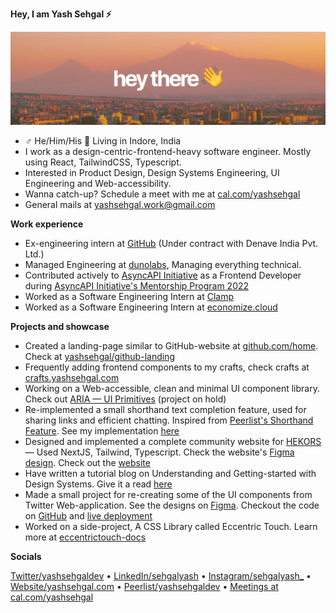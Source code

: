 **Hey, I am Yash Sehgal ⚡️**

![gh-profile-banner](/media/gh-profile-banner.png)

- ♂ He/Him/His 📍 Living in Indore, India
- I work as a design-centric-frontend-heavy software engineer. Mostly using React, TailwindCSS, Typescript.
- Interested in Product Design, Design Systems Engineering, UI Engineering and Web-accessibility.
- Wanna catch-up? Schedule a meet with me at [cal.com/yashsehgal](https://cal.com/yashsehgal)
- General mails at yashsehgal.work@gmail.com

**Work experience**

- Ex-engineering intern at [GitHub](https://github.com/github) (Under contract with Denave India Pvt. Ltd.)
- Managed Engineering at [dunolabs](https://github.com/dunolabs), Managing everything technical.
- Contributed actively to [AsyncAPI Initiative](https://asyncapi.com) as a Frontend Developer during [AsyncAPI Initiative's Mentorship Program 2022](https://github.com/orgs/asyncapi/discussions/376)
- Worked as a Software Engineering Intern at [Clamp](https://joinclamp.com)
- Worked as a Software Engineering Intern at [economize.cloud](https://economize.cloud)

**Projects and showcase**

- Created a landing-page similar to GitHub-website at [github.com/home](https://github.com/home). Check at [yashsehgal/github-landing](https://github.com/yashsehgal/github-landing)
- Frequently adding frontend components to my crafts, check crafts at [crafts.yashsehgal.com](https://crafts.yashsehgal.com/)
- Working on a Web-accessible, clean and minimal UI component library. Check out [ARIA — UI Primitives](https://github.com/yashsehgal/aria) (project on hold)
- Re-implemented a small shorthand text completion feature, used for sharing links and efficient chatting. Inspired from [Peerlist's Shorthand Feature](https://twitter.com/peerlisthq/status/1625725088195649537?s=61&t=lKD0ACc89qYa3erXFqbuXw). See my implementation [here](http://peerlist-shorthand-feature.vercel.app)
- Designed and implemented a complete community website for [HEKORS](https://github.com/hekors) — Used NextJS, Tailwind, Typescript. Check the website's [Figma design](https://www.figma.com/file/jW2MWJ0uw6rjRHJgyyKNjv/HEKORS-Website-UI?node-id=1%3A2&t=TPRHKFjmLJXGV2Fx-1). Check out the [website](https://hekors.vercel.app)
- Have written a tutorial blog on Understanding and Getting-started with Design Systems. Give it a read [here](https://yashsehgal.notion.site/Getting-started-with-Design-Systems-Engineering-00f9639dd68f4fd79701eb72ca5a1fec)
- Made a small project for re-creating some of the UI components from Twitter Web-application. See the designs on [Figma](https://www.figma.com/file/jQPz0SxTB6OfuifQYRehet/Twitter-inspired-Design-System?node-id=0%3A1). Checkout the code on [GitHub](https://github.com/yashsehgal/twitter-ui-kit) and [live deployment](https://twitter-ui-kit.vercel.app/)
- Worked on a side-project, A CSS Library called Eccentric Touch. Learn more at [eccentrictouch-docs](http://eccentrictouch.thedesignsystems.com)

**Socials**

[Twitter/yashsehgaldev](https://twitter.com/yashsehgaldev) &bullet; [LinkedIn/sehgalyash](https://linkedin.com/in/sehgalyash) &bullet; [Instagram/sehgalyash_](https://instagram.com/sehgalyash_) &bullet; [Website/yashsehgal.com](https://yashsehgal.com) &bullet; [Peerlist/yashsehgaldev](https://peerlist.io/yashsehgaldev) &bullet; [Meetings at cal.com/yashsehgal](https://cal.com/yashsehgal)
